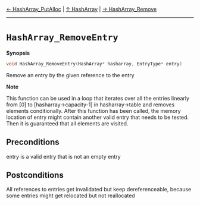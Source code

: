[&#8592; HashArray_PutAlloc](HTL_hasharray.t.h--hasharray--hasharray_putalloc.md) | [&#8593; HashArray](HTL_hasharray.t.h--hasharray.md) | [&#8594; HashArray_Remove](HTL_hasharray.t.h--hasharray--hasharray_remove.md)
***

# `HashArray_RemoveEntry`
**Synopsis**

```cpp
void HashArray_RemoveEntry(HashArray* hasharray, EntryType* entry)
```

Remove an entry by the given reference to the entry


**Note**  


This function can be used in a loop that iterates over all the
entries linearly from [0] to [hasharray->capacity-1] in hasharray->table
and removes elements conditionally. After this function has been called,
the memory location of entry might contain another valid entry that needs
to be tested. Then it is guaranteed that all elements are visited.


## Preconditions

entry is a valid entry that is not an empty entry


## Postconditions


All references to entries get invalidated but keep dereferenceable,
because some entries might get relocated but not reallocated


